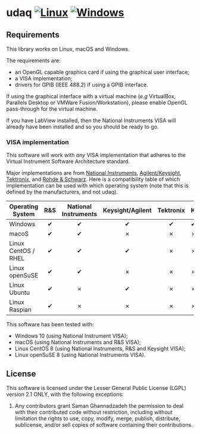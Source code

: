 # udaq [![Linux](https://github.com/samangh/udaq/actions/workflows/linux.yml/badge.svg)](https://github.com/samangh/udaq/actions/workflows/linux.yml) [![Windows](https://github.com/samangh/udaq/actions/workflows/windows.yml/badge.svg)](https://github.com/samangh/udaq/actions/workflows/windows.yml)

## Requirements

This library works on Linux, macOS and Windows.

The requirements are:

* an OpenGL capable graphics card if using the graphical user interface;
* a VISA implementation;
* drivers for GPIB (IEEE 488.2) if using a GPIB interface.

If using the graphical interface with a virtual machine (_e.g_
VirtualBox, Parallels Desktop or VMWare Fusion/Workstation), please
enable OpenGL pass-through for the virtual machine.

If you have LabView installed, then the National Instruments VISA will
already have been installed and so you should be ready to go.

### VISA implementation

This software will work with _any_ VISA implementation that adheres to
the Virtual Instrument Software Architecture standard.

Major implementations are from [National
Instruments](https://www.ni.com/en-gb/support/downloads/drivers/download.ni-visa.html),
[Agilent/Keysight](https://www.keysight.com/find/iosuite),
[Tektronix](https://uk.tek.com/oscilloscope/tds7054-software/tekvisa-connectivity-software-v420),
and [Rohde &
Schwarz](https://www.rohde-schwarz.com/sg/applications/r-s-visa-application-note_56280-148812.html). Here
is a compatibility table of which implementation can be used with which
operating system (note that this is defined by the manufacturers, and
not udaq).

| Operating System    | R&S | National Instruments | Keysight/Agilent | Tektronix | Kikusui |
|---------------------|:---:|:--------------------:|:----------------:|:---------:|:--------|
| Windows             | ✔   | ✔                    | ✔                | ✔         | ✔       |
| macoS               | ✔   | ✔                    | ✗                | ✗         | ✗       |
| Linux CentOS / RHEL | ✔   | ✔                    | ✔                | ✗         | ✗       |
| Linux openSuSE      | ✔   | ✔                    | ✗                | ✗         | ✗       |
| Linux Ubuntu        | ✔   | ✗                    | ✔                | ✗         | ✗       |
| Linux Raspian       | ✔   | ✗                    | ✗                | ✗         | ✗       |

This software has been tested with:

* Windows 10 (using National Instrument VISA);
* macOS (using National Instruments and R&S VISA);
* Linux CentOS 8 (using National Instruments, R&S and Keysight VISA);
* Linux openSuSE 8 (using National Instruments VISA).

## License

This software is licensed under the Lesser General Public License (LGPL)
version 2.1 ONLY, with the following exceptions:

1.  Any contributors grant Saman Ghannadzadeh the permission to deal
    with their contributed code without restriction, including without
    limitation the rights to use, copy, modify, merge, publish,
    distribute, sublicense, and/or sell copies of software containing
    their contributions.
